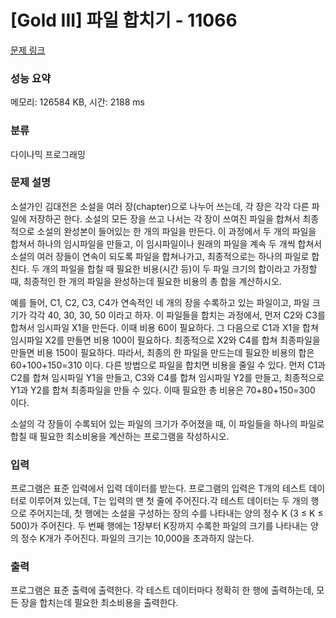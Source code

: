 # [Gold III] 파일 합치기 - 11066 

[문제 링크](https://www.acmicpc.net/problem/11066) 

### 성능 요약

메모리: 126584 KB, 시간: 2188 ms

### 분류

다이나믹 프로그래밍

### 문제 설명

<p>소설가인 김대전은 소설을 여러 장(chapter)으로 나누어 쓰는데, 각 장은 각각 다른 파일에 저장하곤 한다. 소설의 모든 장을 쓰고 나서는 각 장이 쓰여진 파일을 합쳐서 최종적으로 소설의 완성본이 들어있는 한 개의 파일을 만든다. 이 과정에서 두 개의 파일을 합쳐서 하나의 임시파일을 만들고, 이 임시파일이나 원래의 파일을 계속 두 개씩 합쳐서 소설의 여러 장들이 연속이 되도록 파일을 합쳐나가고, 최종적으로는 하나의 파일로 합친다. 두 개의 파일을 합칠 때 필요한 비용(시간 등)이 두 파일 크기의 합이라고 가정할 때, 최종적인 한 개의 파일을 완성하는데 필요한 비용의 총 합을 계산하시오.</p>

<p>예를 들어, C1, C2, C3, C4가 연속적인 네 개의 장을 수록하고 있는 파일이고, 파일 크기가 각각 40, 30, 30, 50 이라고 하자. 이 파일들을 합치는 과정에서, 먼저 C2와 C3를 합쳐서 임시파일 X1을 만든다. 이때 비용 60이 필요하다. 그 다음으로 C1과 X1을 합쳐 임시파일 X2를 만들면 비용 100이 필요하다. 최종적으로 X2와 C4를 합쳐 최종파일을 만들면 비용 150이 필요하다. 따라서, 최종의 한 파일을 만드는데 필요한 비용의 합은 60+100+150=310 이다. 다른 방법으로 파일을 합치면 비용을 줄일 수 있다. 먼저 C1과 C2를 합쳐 임시파일 Y1을 만들고, C3와 C4를 합쳐 임시파일 Y2를 만들고, 최종적으로 Y1과 Y2를 합쳐 최종파일을 만들 수 있다. 이때 필요한 총 비용은 70+80+150=300 이다.</p>

<p>소설의 각 장들이 수록되어 있는 파일의 크기가 주어졌을 때, 이 파일들을 하나의 파일로 합칠 때 필요한 최소비용을 계산하는 프로그램을 작성하시오.</p>

### 입력 

 <p>프로그램은 표준 입력에서 입력 데이터를 받는다. 프로그램의 입력은 T개의 테스트 데이터로 이루어져 있는데, T는 입력의 맨 첫 줄에 주어진다.각 테스트 데이터는 두 개의 행으로 주어지는데, 첫 행에는 소설을 구성하는 장의 수를 나타내는 양의 정수 K (3 ≤ K ≤ 500)가 주어진다. 두 번째 행에는 1장부터 K장까지 수록한 파일의 크기를 나타내는 양의 정수 K개가 주어진다. 파일의 크기는 10,000을 초과하지 않는다.</p>

### 출력 

 <p>프로그램은 표준 출력에 출력한다. 각 테스트 데이터마다 정확히 한 행에 출력하는데, 모든 장을 합치는데 필요한 최소비용을 출력한다.</p>

